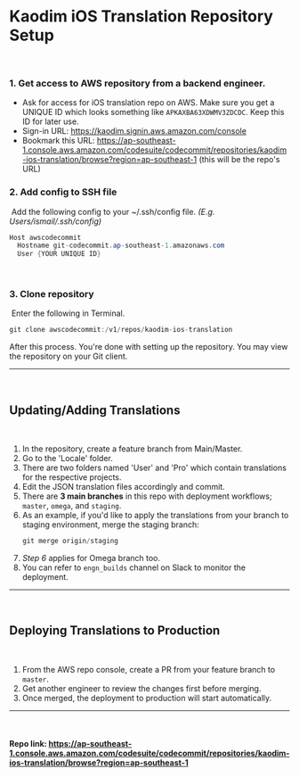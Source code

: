 # Kaodim iOS Translation Repository Setup
​
### 1. Get access to AWS repository from a backend engineer.
* Ask for access for iOS translation repo on AWS. Make sure you get a UNIQUE ID which looks something like `APKAXBA63XDWMV3ZDCDC`. Keep this ID for later use.
* Sign-in URL: https://kaodim.signin.aws.amazon.com/console 
* Bookmark this URL: https://ap-southeast-1.console.aws.amazon.com/codesuite/codecommit/repositories/kaodim-ios-translation/browse?region=ap-southeast-1 (this will be the repo's URL)
​
### 2. Add config to SSH file
​
Add the following config to your ~/.ssh/config file. _(E.g. Users/ismail/.ssh/config)_
```java
Host awscodecommit
  Hostname git-codecommit.ap-southeast-1.amazonaws.com
  User {YOUR UNIQUE ID}
```
​
### 3. Clone repository
​
Enter the following in Terminal.
```java
git clone awscodecommit:/v1/repos/kaodim-ios-translation
```
After this process. You're done with setting up the repository. You may view the repository on your Git client.
​
***
​
## Updating/Adding Translations
​
1. In the repository, create a feature branch from Main/Master.
2. Go to the 'Locale' folder.
3. There are two folders named 'User' and 'Pro' which contain translations for the respective projects.
4. Edit the JSON translation files accordingly and commit.
5. There are **3 main branches** in this repo with deployment workflows; `master`, `omega`, and `staging`.
6. As an example, if you'd like to apply the translations from your branch to staging environment, merge the staging branch:
    ```java
    git merge origin/staging
    ```
7. _Step 6_ applies for Omega branch too.
8. You can refer to `engn_builds` channel on Slack to monitor the deployment.
​
***
​
## Deploying Translations to Production
​
1. From the AWS repo console, create a PR from your feature branch to `master`.
2. Get another engineer to review the changes first before merging.
3. Once merged, the deployment to production will start automatically.
​
***
​
#### Repo link: https://ap-southeast-1.console.aws.amazon.com/codesuite/codecommit/repositories/kaodim-ios-translation/browse?region=ap-southeast-1
